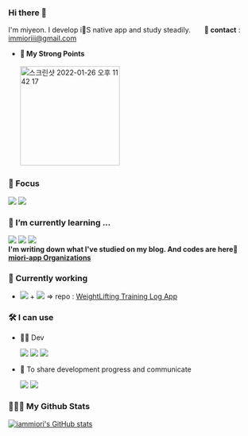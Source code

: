 ### Hi there 👋
I'm miyeon. I develop iS native app and study steadily.&nbsp;&nbsp;&nbsp;&nbsp;&nbsp;&nbsp; <b>📨 contact</b> : immioriii@gmail.com 
   - <b>💪 My Strong Points</b></br><br>
    <img width="200" alt="스크린샷 2022-01-26 오후 11 42 17" src="https://user-images.githubusercontent.com/46439995/151183996-e810103d-896d-4e17-8aab-8e32fcde3b82.png">      
### 🎯 Focus
   <img src="https://img.shields.io/badge/Swift-F05138?style=flat-square&logo=Swift&logoColor=white" /> <img src="https://img.shields.io/badge/iOS-000000?style=flat-square&logo=Apple&logoColor=white" />

### 🌱 I’m currently learning ...
   <img src="https://img.shields.io/badge/RxSwift-B7178C?style=flat-square&logo=ReactiveX&logoColor=white" /> <img src="https://img.shields.io/badge/SwiftUI-50B3D6?style=flat-square&logo=Swift&logoColor=white" /> <img src="https://img.shields.io/badge/Combine-0071e3?style=flat-square&logo=Swift&logoColor=white" />
   <br><b> I'm writing down what I've studied on my blog. And codes are here👋 [miori-app Organizations](https://github.com/miori-app)</b>
<br>   
### 🎵 Currently working
- <img src="https://img.shields.io/badge/SwiftUI-50B3D6?style=flat-square&logo=Swift&logoColor=white" />  + <img src="https://img.shields.io/badge/Combine-0071e3?style=flat-square&logo=Swift&logoColor=white" /> => repo : [WeightLifting Training Log App](https://github.com/iammiori/JustLift)

### 🛠 I can use
   - 👩‍💻 Dev
   
      <img src="https://img.shields.io/badge/Postman-FF6C37?style=flat-square&logo=Postman&logoColor=white" /> <img src="https://img.shields.io/badge/Figma-F24E1E?style=flat-square&logo=Figma&logoColor=white" /> <img src="https://img.shields.io/badge/Swagger-85EA2D?style=flat-square&logo=Swagger&logoColor=black" />
   - 👫 To share development progress and communicate
   
      <img src="https://img.shields.io/badge/Jira-0052CC?style=flat-square&logo=Jira&logoColor=white" /> <img src="https://img.shields.io/badge/Notion-000000?style=flat-square&logo=Notion&logoColor=white" />

### 🏋🏻‍♀️ My Github Stats
[![iammiori's GitHub stats](https://github-readme-stats.vercel.app/api?username=iammiori&show_icons=true&theme=swift)](https://github.com/iammiori/github-readme-stats)    
<!--
**iammiori/iammiori** is a ✨ _special_ ✨ repository because its `README.md` (this file) appears on your GitHub profile.

Here are some ideas to get you started:

- 🔭 I’m currently working on ...
- 🌱 I’m currently learning ...
- 👯 I’m looking to collaborate on ...
- 🤔 I’m looking for help with ...
- 💬 Ask me about ...
- 📫 How to reach me: ...
- 😄 Pronouns: ...
- ⚡ Fun fact: ...
-->
